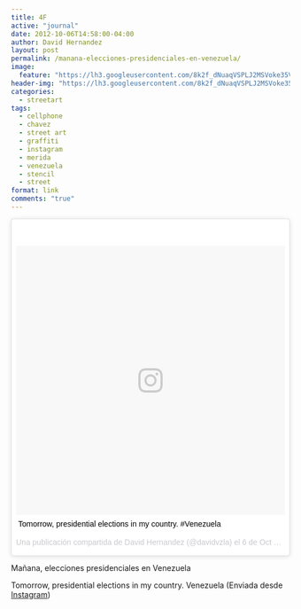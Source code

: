 ```yaml
---
title: 4F
active: "journal"
date: 2012-10-06T14:58:00-04:00
author: David Hernandez
layout: post
permalink: /manana-elecciones-presidenciales-en-venezuela/
image:
  feature: "https://lh3.googleusercontent.com/8k2f_dNuaqVSPLJ2MSVoke35VERMhAdtLoCrc1JKnCQDmvVJrRGlDzhJM06cTnOFMxQaDMKN1gA2v_7ZMH2NuKrqOAt7khzV3mI2xtBenQ5artwSXH4TsBBnftzxvYA4xlH4WEm3IJ-9g4n0zsNDwYwd7OlFwT5lhkv3oWozH3ku0vOVJ65DmRSijz_X0whEanZ8eS8YG0V1M5GALO61agsmjA84RNCGL74nHkCPAQVxWahS0oWBuSSseaBvNKmA57HfKJaaw86JSQXvMoN9dVwOCD4ZpvNy8kvTT1gScK34tQJpol8rpX9EP3SWKbjn4BND1_4BMCzYVA16wCnAWUwotLJUcfjFbfzim5M3R2DDgiXqPAx34npXWKAHcLSc-ceJWAiUC_wELHDI1U9Had55uqWJ1iNwXwQDig2n5qOdxt3GrKvTPzGffN7JCKWDXinvad5wls8MqEBG_qUoPZUg9WR56P8G-BUGMiU9Zbrm6T55RzKx-MHO3jZPA-kUnrbvBYvs44CuKYwciK2xRhdeZYGB29S5_EGLdRQyUxlhgpTUylqwpLFSNlD1dEbDgDyAW_etv_ZtucL-5O3iMiRePed8ema4aR3jqlNzwrjRLpyLha-XdCRURw=s612-no"
header-img: "https://lh3.googleusercontent.com/8k2f_dNuaqVSPLJ2MSVoke35VERMhAdtLoCrc1JKnCQDmvVJrRGlDzhJM06cTnOFMxQaDMKN1gA2v_7ZMH2NuKrqOAt7khzV3mI2xtBenQ5artwSXH4TsBBnftzxvYA4xlH4WEm3IJ-9g4n0zsNDwYwd7OlFwT5lhkv3oWozH3ku0vOVJ65DmRSijz_X0whEanZ8eS8YG0V1M5GALO61agsmjA84RNCGL74nHkCPAQVxWahS0oWBuSSseaBvNKmA57HfKJaaw86JSQXvMoN9dVwOCD4ZpvNy8kvTT1gScK34tQJpol8rpX9EP3SWKbjn4BND1_4BMCzYVA16wCnAWUwotLJUcfjFbfzim5M3R2DDgiXqPAx34npXWKAHcLSc-ceJWAiUC_wELHDI1U9Had55uqWJ1iNwXwQDig2n5qOdxt3GrKvTPzGffN7JCKWDXinvad5wls8MqEBG_qUoPZUg9WR56P8G-BUGMiU9Zbrm6T55RzKx-MHO3jZPA-kUnrbvBYvs44CuKYwciK2xRhdeZYGB29S5_EGLdRQyUxlhgpTUylqwpLFSNlD1dEbDgDyAW_etv_ZtucL-5O3iMiRePed8ema4aR3jqlNzwrjRLpyLha-XdCRURw=s612-no"
categories:
  - streetart
tags:
  - cellphone
  - chavez
  - street art
  - graffiti
  - instagram
  - merida
  - venezuela
  - stencil
  - street
format: link
comments: "true"
---
```

<blockquote class="instagram-media" data-instgrm-captioned data-instgrm-version="7" style=" background:#FFF; border:0; border-radius:3px; box-shadow:0 0 1px 0 rgba(0,0,0,0.5),0 1px 10px 0 rgba(0,0,0,0.15); margin: 1px; max-width:658px; padding:0; width:99.375%; width:-webkit-calc(100% - 2px); width:calc(100% - 2px);"><div style="padding:8px;"> <div style=" background:#F8F8F8; line-height:0; margin-top:40px; padding:50% 0; text-align:center; width:100%;"> <div style=" background:url(data:image/png;base64,iVBORw0KGgoAAAANSUhEUgAAACwAAAAsCAMAAAApWqozAAAABGdBTUEAALGPC/xhBQAAAAFzUkdCAK7OHOkAAAAMUExURczMzPf399fX1+bm5mzY9AMAAADiSURBVDjLvZXbEsMgCES5/P8/t9FuRVCRmU73JWlzosgSIIZURCjo/ad+EQJJB4Hv8BFt+IDpQoCx1wjOSBFhh2XssxEIYn3ulI/6MNReE07UIWJEv8UEOWDS88LY97kqyTliJKKtuYBbruAyVh5wOHiXmpi5we58Ek028czwyuQdLKPG1Bkb4NnM+VeAnfHqn1k4+GPT6uGQcvu2h2OVuIf/gWUFyy8OWEpdyZSa3aVCqpVoVvzZZ2VTnn2wU8qzVjDDetO90GSy9mVLqtgYSy231MxrY6I2gGqjrTY0L8fxCxfCBbhWrsYYAAAAAElFTkSuQmCC); display:block; height:44px; margin:0 auto -44px; position:relative; top:-22px; width:44px;"></div></div> <p style=" margin:8px 0 0 0; padding:0 4px;"> <a href="https://www.instagram.com/p/QcenTSQT11/" style=" color:#000; font-family:Arial,sans-serif; font-size:14px; font-style:normal; font-weight:normal; line-height:17px; text-decoration:none; word-wrap:break-word;" target="_blank">Tomorrow, presidential elections in my country. #Venezuela</a></p> <p style=" color:#c9c8cd; font-family:Arial,sans-serif; font-size:14px; line-height:17px; margin-bottom:0; margin-top:8px; overflow:hidden; padding:8px 0 7px; text-align:center; text-overflow:ellipsis; white-space:nowrap;">Una publicación compartida de David Hernandez (@davidvzla) el <time style=" font-family:Arial,sans-serif; font-size:14px; line-height:17px;" datetime="2012-10-06T14:55:34+00:00">6 de Oct de 2012 a la(s) 7:55 PDT</time></p></div></blockquote>
<script async defer src="//platform.instagram.com/en_US/embeds.js"></script>

Mañana, elecciones presidenciales en Venezuela

Tomorrow, presidential elections in my country. Venezuela (Enviada desde <a title="4F" href="http://instagram.com/p/QcenTSQT11" target="_blank">Instagram</a>)
